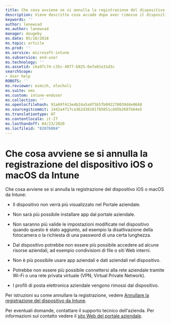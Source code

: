 ```yaml
---
title: Che cosa avviene se si annulla la registrazione del dispositivo iOS o macOS
description: Viene descritto cosa accade dopo aver rimosso il dispositivo da Intune
keywords: ''
author: lenewsad
ms.author: lanewsad
manager: dougeby
ms.date: 05/18/2018
ms.topic: article
ms.prod: ''
ms.service: microsoft-intune
ms.subservice: end-user
ms.technology: ''
ms.assetid: c6a97c74-c35c-4977-b925-6efe01e31d3c
searchScope:
- User help
ROBOTS: ''
ms.reviewer: esmich, elocholi
ms.suite: ems
ms.custom: intune-enduser
ms.collection: ''
ms.openlocfilehash: 91a69f413e4b24a5a9f5b5fb092270039d4e0668
ms.sourcegitcommit: 1442a4717ca362d38101785851cd45b2687b64e5
ms.translationtype: HT
ms.contentlocale: it-IT
ms.lasthandoff: 04/23/2020
ms.locfileid: "82076884"
---
```

# <a name="what-happens-if-you-unenroll-your-ios-or-macos-device-from-intune"></a>Che cosa avviene se si annulla la registrazione del dispositivo iOS o macOS da Intune

Che cosa avviene se si annulla la registrazione del dispositivo iOS o macOS da Intune:

- Il dispositivo non verrà più visualizzato nel Portale aziendale.

- Non sarà più possibile installare app dal portale aziendale.

- Non saranno più valide le impostazioni modificate nel dispositivo quando questo è stato aggiunto, ad esempio la disattivazione della fotocamera o la richiesta di una password di una certa lunghezza.

- Dal dispositivo potrebbe non essere più possibile accedere ad alcune risorse aziendali, ad esempio condivisioni di file o siti Web interni.

- Non è più possibile usare app aziendali e dati aziendali nel dispositivo.

- Potrebbe non essere più possibile connettersi alla rete aziendale tramite Wi-Fi o una rete privata virtuale (VPN, Virtual Private Network).

- I profili di posta elettronica aziendale vengono rimossi dal dispositivo.

Per istruzioni su come annullare la registrazione, vedere [Annullare la registrazione del dispositivo da Intune](unenroll-your-device-from-intune-ios.md).

Per eventuali domande, contattare il supporto tecnico dell'azienda. Per informazioni sul contatto vedere il [sito Web del portale aziendale](https://go.microsoft.com/fwlink/?linkid=2010980).
